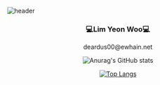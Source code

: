 ![header](https://capsule-render.vercel.app/api?type=waving&color=b8d4e0&height=300&section=header&text=Hi%20there%20👋&fontSize=40&fontColor=ffffff)

<div align = "center">
  <h3>💻Lim Yeon Woo💻</h3>
  deardus00@ewhain.net 

  ![Anurag's GitHub stats](https://github-readme-stats.vercel.app/api?username=Lim-YeonWoo&show_icons=true&theme=rose-pine)

  [![Top Langs](https://github-readme-stats.vercel.app/api/top-langs/?username=Lim-YeonWoo&layout=compact)](https://github.com/Lim-YeonWoo/github-readme-stats)

</div>


